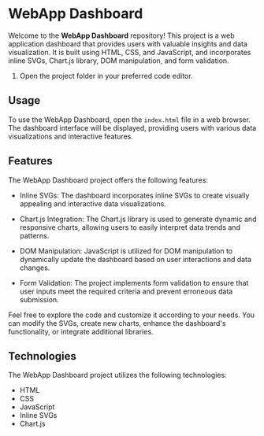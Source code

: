 # WebApp Dashboard

Welcome to the **WebApp Dashboard** repository! This project is a web application dashboard that provides users with valuable insights and data visualization. It is built using HTML, CSS, and JavaScript, and incorporates inline SVGs, Chart.js library, DOM manipulation, and form validation.



1. Open the project folder in your preferred code editor.

## Usage

To use the WebApp Dashboard, open the `index.html` file in a web browser. The dashboard interface will be displayed, providing users with various data visualizations and interactive features.

## Features

The WebApp Dashboard project offers the following features:

- Inline SVGs: The dashboard incorporates inline SVGs to create visually appealing and interactive data visualizations.

- Chart.js Integration: The Chart.js library is used to generate dynamic and responsive charts, allowing users to easily interpret data trends and patterns.

- DOM Manipulation: JavaScript is utilized for DOM manipulation to dynamically update the dashboard based on user interactions and data changes.

- Form Validation: The project implements form validation to ensure that user inputs meet the required criteria and prevent erroneous data submission.

Feel free to explore the code and customize it according to your needs. You can modify the SVGs, create new charts, enhance the dashboard's functionality, or integrate additional libraries.

## Technologies

The WebApp Dashboard project utilizes the following technologies:

- HTML
- CSS
- JavaScript
- Inline SVGs
- Chart.js


